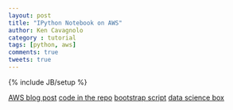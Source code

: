 ```yaml
---
layout: post
title: "IPython Notebook on AWS"
author: Ken Cavagnolo
category : tutorial
tags: [python, aws]
comments: true
tweets: true
---
```


{% include JB/setup %}

<div class="blurb">

<a href="https://blogs.aws.amazon.com/bigdata/post/TxX4BY5T1PQ7BQ/Using-IPython-Notebook-to-Analyze-Data-with-Amazon-EMR" target="_blank">AWS blog post</a>
<a href="https://github.com/awslabs/aws-big-data-blog/tree/master/aws-blog-analyzing-using-ipython-notebook" target="_blank">code in the repo</a>
<a href="https://raw.githubusercontent.com/awslabs/emr-bootstrap-actions/master/ipython-notebook/install-ipython-notebook" target="_blank">bootstrap script</a>
<a href="https://github.com/danielfrg/datasciencebox" target="_blank">data science box</a>

</div>